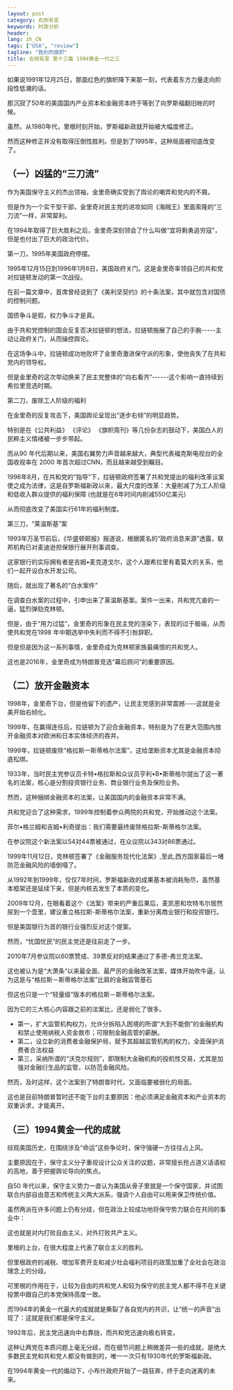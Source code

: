 ```yaml
---
layout: post
category: 右侧有变
keywords: 时政分析
header:
lang: zh_CN 
tags: ["USA", "review"]
tagline: "胜利的旗帜"
title: 右侧有变 第十三篇 1994黄金一代之三
---
```


如果说1991年12月25日，那面红色的旗帜降下来那一刻，代表着东方力量走向阶段性低潮的话。

那沉寂了50年的美国国内产业资本和金融资本终于等到了向罗斯福翻旧帐的时候。

虽然，从1980年代，里根时刻开始，罗斯福新政就开始被大幅度修正。

然而这种修正并没有取得压倒性胜利。但是到了1995年，这种局面被彻底改变了。

## （一）凶猛的“三刀流”

作为美国保守主义的杰出领袖，金里奇确实受到了舆论的嘲弄和党内的不屑。

但是作为一个实干型干部，金里奇对民主党的进攻如同《海贼王》里面索隆的“三刀流”一样，非常犀利。

在1994年取得了巨大胜利之后，金里奇深刻领会了什么叫做“宜将剩勇追穷寇”，但是也付出了巨大的政治代价。

第一刀，1995年美国政府停摆。

1995年12月15日到1996年1月6日，美国政府关门。这是金里奇率领自己的共和党对拉链顿发动的第一次战役。

在前一篇文章中，首席曾经说到了《美利坚契约》的十条法案，其中就包含对国债的控制问题。

国债争斗是假，权力争斗才是真。

由于共和党控制的国会反复否决拉链顿的想法，拉链顿施展了自己的手腕-----主动让政府关门，从而操控舆论。

在这场争斗中，拉链顿成功地败坏了金里奇激进保守派的形象，使他丧失了在共和党内的领导权。

但是金里奇的这次举动换来了民主党整体的“向右看齐”------这个影响一直持续到希拉里竞选时期。

第二刀，废除工人阶级的福利

在金里奇的反复攻击下，美国舆论呈现出“逐步右倾”的明显趋势。

特别是在《公共利益》 《评论》 《旗帜周刊》等几份杂志的鼓动下，美国白人的民粹主义情绪被一步步带起。

而从90 年代后期以来，美国右翼势力声音越来越大，典型代表福克斯电视台的全国收视率在 2000 年首次超过CNN，而且越来越受到瞩目。

1996年8月，在共和党的“指导”下，拉链顿政府签署了共和党提出的福利改革议案使之成为法律，这是自罗斯福新政以来，最大尺度的改革：大量削减了为工人阶级和低收入群众提供的福利保障 (也就是在6年时间内削减550亿美元)

从而彻底改变了美国实行61年的福利制度。

第三刀，“莱温斯基”案

1993年万圣节前后，《华盛顿邮报》报道说，根据匿名的“政府消息来源”透露，联邦机构已对麦迪逊担保银行展开刑事调查。

这家银行的实际拥有者是吉姆•麦克道戈尔，这个人跟希拉里有着莫大的关系，他们一起开设白水开发公司。

随后，就出现了著名的“白水案件”

在调查白水案的过程中，引申出来了莱温斯基案。案件一出来，共和党亢奋的一逼，猛烈弹劾克林顿。

但是，由于“用力过猛”，金里奇的形象在民主党的渲染下，表现的过于极端，从而使共和党在1998 年中期选举中失利而不得不引咎辞职。

但是但是因为这一系列事情，金里奇成为克林顿家族最痛恨的共和党人。

这也是2016年，金里奇成为特朗普竞选“幕后顾问”的重要原因。

## （二）放开金融资本

1998年，金里奇下台，但是他留下的遗产，让民主党感到非常震撼----这就是全美开始右倾化。

1999年，在赢得连任后，拉链顿为了迎合金融资本，特别是为了在更大范围内放开金融资本对欧洲和日本实体经济的吞并。

1999年，拉链顿废除“格拉斯一斯蒂格尔法案”，这给垄断资本尤其是金融资本彻底松绑。

1933年，当时民主党参议员卡特•格拉斯和众议员亨利•B•斯蒂格尔提出了这一著名的法案，核心是分割投资银行业务、商业银行业务及保险业务。

然而，这种捆绑金融资本的法案，让美国国内的金融资本非常不满。

共和党迎合了这种需求，1999年控制着参众两院的共和党，开始推动这个法案。

菲尔•格兰姆和吉姆•利奇提出：我们需要最终废除格拉斯-斯蒂格尔法案。

在参议院这个新法案以54对44票被通过，在众议院以343对86票通过。

1999年11月12日，克林顿签署了《金融服务现代化法案》,至此,西方国家最后一堵防范金融风险的墙倒塌了。

从1992年到1999年，仅仅7年时间，罗斯福新政的成果基本被消耗殆尽，虽然基本框架还是延续下来，但是内核去发生了本质的变化。

2009年12月，在眼看着这个《法案》带来的严重后果后，麦凯恩和坎特韦尔居然尿到一个壶里，建议重立格拉斯-斯蒂格尔法案，重新分离商业银行和投资银行。

但是美国银行为首的银行业强烈反对这个提案。

然而，“忧国忧民”的民主党还是往前走了一步。

2010年7月参议院以60票赞成、39票反对的结果通过了多德-弗兰克法案。

这也被认为是“大萧条“以来最全面、最严厉的金融改革法案，媒体开始吹牛逼，认为这是与“格拉斯－斯蒂格尔法案”比肩的金融监管基石

但这也只是一个“轻量级”版本的格拉斯－斯蒂格尔法案。

因为它的三大核心内容跟之前的法案比，还是弱化了很多。

- 第一，扩大监管机构权力，允许分拆陷入困境的所谓“大到不能倒”的金融机构和禁止使用纳税人资金救市；可限制金融高管的薪酬。
- 第二，设立新的消费者金融保护局，赋予其超越监管机构的权力，全面保护消费者合法权益
- 第三，采纳所谓的“沃克尔规则”，即限制大金融机构的投机性交易，尤其是加强对金融衍生品的监管，以防范金融风险。

然而，及时这样，这个法案到了特朗普时代，又面临要被弱化的局面。

这也是目前特朗普暂时还不能下台的主要原因：他必须满足金融资本和产业资本的双重诉求，才能离开。

## （三）1994黄金一代的成就

综观美国历史，在围绕涉及“命运”这些争论时，保守强硬一方往往占上风。

主要原因在于，保守主义分子重视设计公众关注的议题，非常擅长抢占道义话语权的高地，善于把握舆论导向的焦点。

自50  年代以来，保守主义势力一直认为美国从骨子里就是一个保守国家，并试图联合内部自由意志和传统主义两大派系，强调个人自由可以用来保卫传统价值。

虽然两派在许多问题上仍有分歧，但在政治上较成功地将保守势力联合在共同的事业中：

这也就是对内打败自由主义，对外打败共产主义。

里根的上台，在很大程度上代表了联合主义的胜利。

但里根政府的减税、增加军费开支和减少社会福利项目的政策加重了全社会在政治理念上的分歧。

可里根的作用在于，让较为自由的共和党人和较为保守的民主党人都不得不在关键投票中跟自己的本党保持高度一致。

而1994年的黄金一代最大的成就就是撕裂了各自党内的共识，让“统一的声音”出现了：这就是我们都是保守主义。

1992年后，民主党迅速向中右靠拢，而共和党迅速向极右转变。

这种让两党在本质问题上毫无分歧，而在细节问题上稍微差异一些的成就，是绝大多数民主党和共和党人都没有做到的，唯一一次只有1930年代的罗斯福新政。

在1994年黄金一代的煽动下，小布什政府开始了一路狂奔，终于走向迷离的未来。

